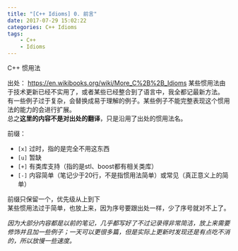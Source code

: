 ```yaml
---
title: "[C++ Idioms] 0. 前言"
date: 2017-07-29 15:02:22
categories: C++ Idioms
tags:
    - C++
    - Idioms
---
```

C++ 惯用法

出处： <https://en.wikibooks.org/wiki/More_C%2B%2B_Idioms>
某些惯用法由于技术更新已经不实用了，或者某些已经整合到了语言中，我全都记最新方法。  
有一些例子过于复杂，会替换成易于理解的例子。某些例子不能完整表现这个惯用法的能力的会进行扩展。  
总之**这里的内容不是对出处的翻译**，只是沿用了出处的惯用法名。

前缀：
* `[x]` 过时，指的是完全不用这东西
* `[u]` 暂缺
* `[+]` 有类库支持（指的是stl、boost都有相关类库）
* `[-]` 内容简单（笔记少于20行，不是指惯用法简单）或常见（真正意义上的简单）

前缀只保留一个，优先级从上到下  
某些惯用法过于简单，也放上来，因为序号要跟出处一样，少了序号就对不上了。  

_因为大部分内容都是以前的笔记，几乎都写好了不过记录得非常简洁，放上来需要修饰并且加一些例子；一天可以更很多篇，但是实际上更新时发现还是有点吃不消的，所以放慢一些速度。_